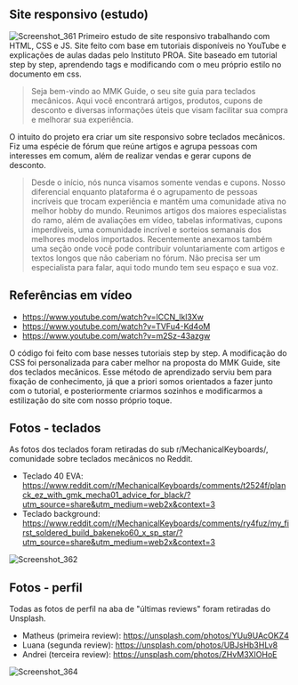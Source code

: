 ## Site responsivo (estudo)
![Screenshot_361](https://user-images.githubusercontent.com/59957939/157774700-c2e69388-a9dd-43e8-a40f-a22c8e041376.png)
Primeiro estudo de site responsivo trabalhando com HTML, CSS e JS. Site feito com base em tutoriais disponíveis no YouTube e explicações de aulas dadas pelo Instituto PROA. Site baseado em tutorial step by step, aprendendo tags e modificando com o meu próprio estilo no documento em css. 

>Seja bem-vindo ao MMK Guide, o seu site guia para teclados mecânicos. Aqui você encontrará artigos, produtos, cupons de desconto e diversas informações úteis que visam facilitar sua compra e melhorar sua experiência.

O intuito do projeto era criar um site responsivo sobre teclados mecânicos. Fiz uma espécie de fórum que reúne artigos e agrupa pessoas com interesses em comum, além de realizar vendas e gerar cupons de desconto.
>Desde o início, nós nunca visamos somente vendas e cupons. Nosso diferencial enquanto plataforma é o agrupamento de pessoas incríveis que trocam experiência e mantêm uma comunidade ativa no melhor hobby do mundo. Reunimos artigos dos maiores especialistas do ramo, além de avaliações em vídeo, tabelas informativas, cupons imperdíveis, uma comunidade incrível e sorteios semanais dos melhores modelos importados. Recentemente anexamos também uma seção onde você pode contribuir voluntariamente com artigos e textos longos que não caberiam no fórum. Não precisa ser um especialista para falar, aqui todo mundo tem seu espaço e sua voz.

## Referências em vídeo 
- https://www.youtube.com/watch?v=lCCN_lkl3Xw
- https://www.youtube.com/watch?v=TVFu4-Kd4oM
- https://www.youtube.com/watch?v=m2Sz-43azgw

O código foi feito com base nesses tutoriais step by step. A modificação do CSS foi personalizada para caber melhor na proposta do MMK Guide, site dos teclados mecânicos. Esse método de aprendizado serviu bem para fixação de conhecimento, já que a priori somos orientados a fazer junto com o tutorial, e posteriormente criarmos sozinhos e modificarmos a estilização do site com nosso próprio toque.

## Fotos - teclados
As fotos dos teclados foram retiradas do sub r/MechanicalKeyboards/, comunidade sobre teclados mecânicos no Reddit.
- Teclado 40 EVA: https://www.reddit.com/r/MechanicalKeyboards/comments/t2524f/planck_ez_with_gmk_mecha01_advice_for_black/?utm_source=share&utm_medium=web2x&context=3
- Teclado background: https://www.reddit.com/r/MechanicalKeyboards/comments/ry4fuz/my_first_soldered_build_bakeneko60_x_sp_star/?utm_source=share&utm_medium=web2x&context=3

![Screenshot_362](https://user-images.githubusercontent.com/59957939/157775430-12fb074e-9421-40a6-b5e2-58179814e289.png)

## Fotos - perfil
Todas as fotos de perfil na aba de "últimas reviews" foram retiradas do Unsplash.
- Matheus (primeira review): https://unsplash.com/photos/YUu9UAcOKZ4
- Luana (segunda review): https://unsplash.com/photos/UBJsHb3HLv8
- Andrei (terceira review): https://unsplash.com/photos/ZHvM3XIOHoE

![Screenshot_364](https://user-images.githubusercontent.com/59957939/157775654-9ed5c2c2-1474-43df-bc06-f9d531c13d66.png)
